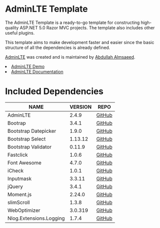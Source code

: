 # AdminLTE Template
The AdminLTE Template is a ready-to-go template for constructing high-quality ASP.NET 5.0 Razor MVC projects. The template also includes other useful plugins.

This template aims to make development faster and easier since the basic structure of all the dependencies is already defined.

<a href="https://github.com/ColorlibHQ/AdminLTE"> AdminLTE</a> was created and is maintained by <a href= "https://almsaeedstudio.com/">Abdullah Almsaeed</a>.

<li><a href="https://adminlte.io/themes/AdminLTE/index2.html"> AdminLTE Demo</a></li>
<li><a href="https://adminlte.io/themes/AdminLTE/documentation/index.html">AdminLTE Documentation</a></li>

# Included Dependencies
<table>
<thead>
  <th>NAME</th>
  <th>VERSION</th>
  <th>REPO</th>
</thead>
<tbody>
<tr>
<td>AdminLTE</td>
<td>2.4.9</td>
<td><a href="https://github.com/ColorlibHQ/AdminLTE">GitHub</a></td>
</tr>
<tr>
<td>Bootrap</td>
<td>3.4.1</td>
<td><a href="https://github.com/twbs/bootstrap">GitHub</a></td>
</tr>
<tr>
<td>Bootstrap Datepicker</td>
<td>1.9.0</td>
<td><a href="https://github.com/uxsolutions/bootstrap-datepicker">GitHub</a></td>
</tr>
<tr>
<td>Bootstrap Select</td>
<td>1.13.12</td>
<td><a href="https://github.com/snapappointments/bootstrap-select">GitHub</a></td>
</tr>
<tr>
<td>Bootstrap Validator</td>
<td>0.11.9</td>
<td><a href="https://github.com/1000hz/bootstrap-validator">GitHub</a></td>
</tr>
<tr>
<td>Fastclick</td>
<td>1.0.6</td>
<td><a href="https://github.com/ftlabs/fastclick">GitHub</a></td>
</tr>
<tr>
<td>Font Awesome</td>
<td>4.7.0</td>
<td><a href="https://github.com/FortAwesome/Font-Awesome">GitHub</a></td>
</tr>
<tr>
<td>iCheck</td>
<td>1.0.1</td>
<td><a href="https://github.com/dargullin/icheck">GitHub</a></td>
</tr>
<tr>
<td>Inputmask</td>
<td>3.3.11</td>
<td><a href="https://github.com/RobinHerbots/Inputmask">GitHub</a></td>
</tr>
<tr>
<td>jQuery</td>
<td>3.4.1</td>
<td><a href="https://github.com/jquery/jquery">GitHub</a></td>
</tr>
<tr>
<td>Moment.js</td>
<td>2.24.0</td>
<td><a href="https://github.com/moment/moment/">GitHub</a></td>
</tr>
<tr>
<td>slimScroll</td>
<td>1.3.8</td>
<td><a href="https://github.com/rochal/jQuery-slimScroll">GitHub</a></td>
</tr>
<tr>
<td>WebOptimizer</td>
<td>3.0.319</td>
<td><a href="https://github.com/ligershark/WebOptimizer">GitHub</a></td>
</tr>
<tr>
<td>Nlog.Extensions.Logging</td>
<td>1.7.4</td>
<td><a href="https://github.com/NLog/NLog.Extensions.Logging">GitHub</a></td>
</tr>
</tbody>
</table>
